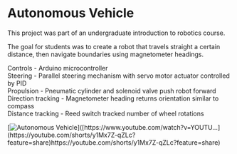 # Autonomous Vehicle
This project was part of an undergraduate introduction to robotics course.

The goal for students was to create a robot that travels straight a certain distance, then navigate boundaries using magnetometer headings.

Controls   - Arduino microcontroller <br />
Steering   - Parallel steering mechanism with servo motor actuator controlled by PID <br />
Propulsion - Pneumatic cylinder and solenoid valve push robot forward <br />
Direction tracking - Magnetometer heading returns orientation similar to compass <br />
Distance tracking  - Reed switch tracked number of wheel rotations <br />

[![Autonomous Vehicle](https://img.youtube.com/vi/[YOUTUBE_VI...](https://youtube.com/shorts/y1Mx7Z-qZLc?feature=share)https://youtube.com/shorts/y1Mx7Z-qZLc?feature=share/0.jpg)]([https://www.youtube.com/watch?v=YOUTU...](https://youtube.com/shorts/y1Mx7Z-qZLc?feature=share)https://youtube.com/shorts/y1Mx7Z-qZLc?feature=share)
